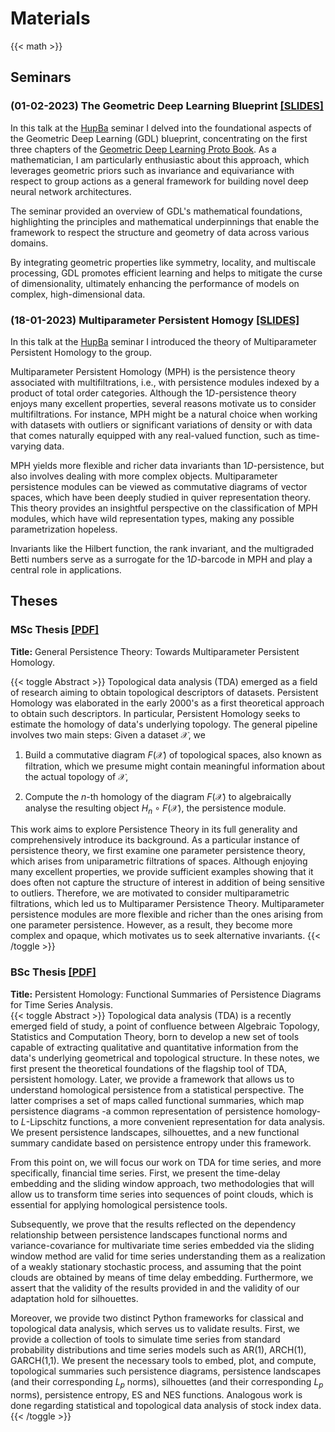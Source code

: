 # Materials

{{< math >}}

## Seminars

### (01-02-2023) The Geometric Deep Learning Blueprint [[SLIDES]](./GDL%20Seminar.pdf)

In this talk at the [HupBa](https://hupba.com) seminar I delved into the foundational aspects of the Geometric Deep Learning (GDL) blueprint, concentrating on the first three chapters of the [Geometric Deep Learning Proto Book](https://arxiv.org/abs/2104.13478). As a mathematician, I am particularly enthusiastic about this approach, which leverages geometric priors such as invariance and equivariance with respect to group actions as a general framework for building novel deep neural network architectures.

The seminar provided an overview of GDL's mathematical foundations, highlighting the principles and mathematical underpinnings that enable the framework to respect the structure and geometry of data across various domains.

By integrating geometric properties like symmetry, locality, and multiscale processing, GDL promotes efficient learning and helps to mitigate the curse of dimensionality, ultimately enhancing the performance of models on complex, high-dimensional data.

### (18-01-2023) Multiparameter Persistent Homogy [[SLIDES]](./MPH%20Seminar.pdf)

In this talk at the [HupBa](https://hupba.com) seminar I introduced the theory of Multiparameter Persistent Homology to the group.

Multiparameter Persistent Homology (MPH) is the persistence theory associated with multifiltrations, i.e., with persistence modules indexed by a product of total order categories. Although the $1D$-persistence theory enjoys many excellent properties, several reasons motivate us to consider multifiltrations. For instance, MPH might be a natural choice when working with datasets with outliers or significant variations of density or with data that comes naturally equipped with any real-valued function, such as time-varying data.

MPH yields more flexible and richer data invariants than $1D$-persistence, but also involves dealing with more complex objects. Multiparameter persistence modules can be viewed as commutative diagrams of vector spaces, which have been deeply studied in quiver representation theory. This theory provides an insightful perspective on the classification of MPH modules, which have wild representation types, making any possible parametrization hopeless. 

Invariants like the Hilbert function, the rank invariant, and the multigraded Betti numbers serve as a surrogate for the $1D$-barcode in MPH and play a central role in applications.

## Theses

### MSc Thesis [[PDF]](./MSc%20Thesis.pdf)

**Title:** General Persistence Theory: Towards Multiparameter Persistent Homology. <br>

{{< toggle Abstract >}}
Topological data analysis (TDA) emerged as a field of research aiming to obtain topological descriptors of datasets. Persistent Homology was elaborated in the early 2000's as a first theoretical approach to obtain such descriptors. In particular, Persistent Homology seeks to estimate the homology of data's underlying topology. The general pipeline involves two main steps: Given a dataset $\mathcal{X}$, we

1. Build a commutative diagram $F(\mathcal{X})$ of topological spaces, also known as filtration, which we presume might contain meaningful information about the actual topology of $\mathcal{X}$,
   
2. Compute the $n$-th homology of the diagram $F(\mathcal{X})$ to algebraically analyse the resulting object $H_n \circ F(\mathcal{X})$, the persistence module.

This work aims to explore Persistence Theory in its full generality and comprehensively introduce its background. As a particular instance of persistence theory, we first examine one parameter persistence theory, which arises from uniparametric filtrations of spaces. Although enjoying many excellent properties, we provide sufficient examples showing that it does often not capture the structure of interest in addition of being sensitive to outliers. Therefore, we are motivated to consider multiparametric filtrations, which led us to Multiparamer Persistence Theory. Multiparameter persistence modules are more flexible and richer than the ones arising from one parameter persistence. However, as a result, they become more complex and opaque, which motivates us to seek alternative invariants.
{{< /toggle >}} 

### BSc Thesis [[PDF]](./BSc%20Thesis.pdf)
**Title:** Persistent Homology: Functional Summaries of Persistence Diagrams for Time Series Analysis. <br>
{{< toggle Abstract >}}
Topological data analysis (TDA) is a recently emerged field of study, a point of confluence between Algebraic Topology, Statistics and Computation Theory, born to develop a new set of tools capable of extracting qualitative and quantitative information from the data's underlying geometrical and topological structure. In these notes, we first present the theoretical foundations of the flagship tool of TDA, persistent homology.
Later, we provide a framework that allows us to understand homological persistence from a statistical perspective. The latter comprises a set of maps called functional summaries, which map persistence diagrams -a common representation of persistence homology- to $L$-Lipschitz functions, a more convenient representation for data analysis. We present persistence landscapes, silhouettes, and a new functional summary candidate based on persistence entropy under this framework.

From this point on, we will focus our work on TDA for time series, and more specifically, financial time series. First, we present the time-delay embedding and the sliding window approach, two methodologies that will allow us to transform time series into sequences of point clouds, which is essential for applying homological persistence tools. 

Subsequently, we prove that the results reflected on the dependency relationship between persistence landscapes functional norms and variance-covariance for multivariate time series embedded via the sliding window method are valid for time series understanding them as a realization of a weakly stationary stochastic process, and assuming that the point clouds are obtained by means of time delay embedding. Furthermore, we assert that the validity of the results provided in and the validity of our adaptation hold for silhouettes.

Moreover, we provide two distinct Python frameworks for classical and topological data analysis, which serves us to validate results. First, we provide a collection of tools to simulate time series from standard probability distributions and time series models such as AR(1), ARCH(1), GARCH(1,1). We present the necessary tools to embed, plot, and compute, topological summaries such persistence diagrams, persistence landscapes (and their corresponding $L_p$ norms), silhouettes (and their corresponding $L_p$ norms), persistence entropy, ES and NES functions. Analogous work is done regarding statistical and topological data analysis of stock index data.
{{< /toggle >}} 





